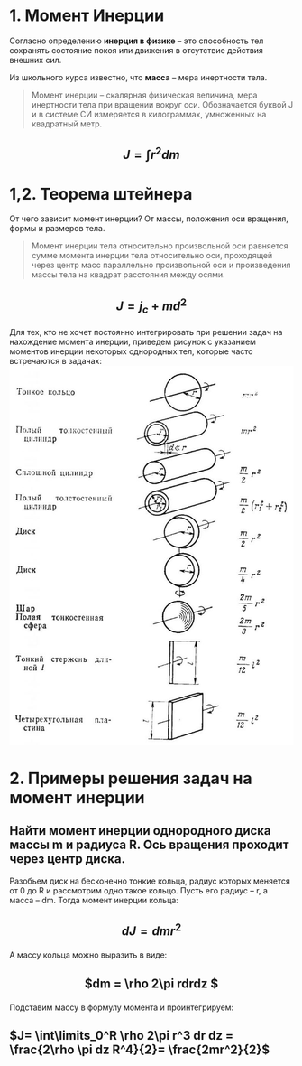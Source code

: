 # 1. Момент Инерции
 Согласно определению **инерция в физике** – это способность тел сохранять состояние
 покоя или движения в отсутствие действия внешних сил.
  
Из школьного курса известно, что **масса** – мера инертности тела.
>Момент инерции – скалярная физическая величина, мера инертности тела при вращении вокруг оси. Обозначается буквой J и в системе СИ измеряется в килограммах, умноженных на квадратный метр.
## <p align="center"> $J = \int r^2dm$ 

# 1,2. Теорема штейнера

От чего зависит момент инерции? От массы, положения оси вращения, формы и размеров тела. 
>Момент инерции тела относительно произвольной оси равняется сумме момента инерции тела относительно оси, проходящей через центр масс параллельно произвольной оси и произведения массы тела на квадрат расстояния между осями.
## <p align="center"> $J= j_c+md^2$
Для тех, кто не хочет постоянно интегрировать при решении задач на нахождение момента инерции, приведем рисунок с указанием моментов инерции некоторых однородных тел, которые часто встречаются в задачах: 
![Формулы для разных форм](/LatEx/Физика/moment.jpg "Некоторые из них")

# 2. Примеры решения задач на момент инерции

## Найти момент инерции однородного диска массы m и радиуса R. Ось вращения проходит через центр диска.

Разобьем диск на бесконечно тонкие кольца, радиус которых меняется от 0 до R и рассмотрим одно такое кольцо. Пусть его радиус – r, а масса – dm. Тогда момент инерции кольца:
## <p align = "center"> $dJ = dmr^2$
А массу кольца можно выразить в виде:
## <p align ="center"> $dm = \rho 2\pi rdrdz $
Подставим массу в формулу момента и проинтегрируем:

 ## $J= \int\limits_0^R \rho 2\pi r^3 dr dz = \frac{2\rho \pi dz R^4}{2}= \frac{2mr^2}{2}$
